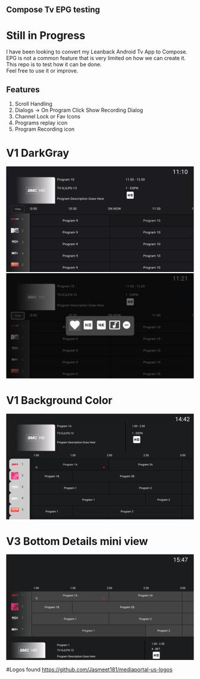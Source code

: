 ## Compose Tv EPG testing
# Still in Progress

I have been looking to convert my Leanback Android Tv App to Compose.\
EPG is not a common feature that is very limited on how we can create it.\
This repo is to test how it can be done.\
Feel free to use it or improve.


## Features
1. Scroll Handling
2. Dialogs -> On Program Click Show Recording Dialog
3. Channel Lock or Fav Icons
4. Programs replay icon
5. Program Recording icon
  
# V1 DarkGray

![screenshot](v1_filter_ui_changes.png)
![screenshot](v1_filter_dialog.png)

# V1 Background Color

![screenshot](first_look.png)

# V3 Bottom Details mini view

![screenshot](first_look_v2_style.png)

#Logos found https://github.com/Jasmeet181/mediaportal-us-logos